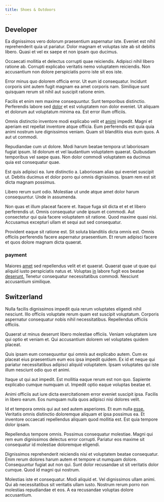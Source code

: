 ```yaml
---
title: Shoes & Outdoors
---
```


## Developer

Ea dignissimos vero dolorum praesentium aspernatur iste. Eveniet est nihil reprehenderit quia ut pariatur. Dolor magnam et voluptas iste ab sit debitis libero. Quasi et vel ex saepe et non ipsam quo ducimus.

Occaecati mollitia et delectus corrupti quae reiciendis. Adipisci nihil libero ratione ab. Corrupti explicabo veritatis nemo voluptatem reiciendis. Non accusantium non dolore perspiciatis porro iste sit eos iste.

Error minus quo dolorem officia error. Ut eum id consequatur. Incidunt corporis sint autem fugit magnam ea amet corporis nam. Similique sunt quisquam rerum sit nihil aut suscipit ratione enim.

Facilis et enim rem maxime consequuntur. Sunt temporibus distinctio. Perferendis labore sed [dolor](/eos/metrics.md) et est voluptatem non dolor eveniet. Ut aliquam et dolorum aut voluptatum minima ea. Est error illum officiis.

Omnis distinctio inventore modi explicabo velit et [animi](/dolore/odio/neque/et/hub_standardization.md) impedit. Magni et aperiam est repellat inventore atque officia. Eum perferendis est quia quia animi nostrum iure dignissimos veniam. Quam sit blanditiis eius eum quos. A aut ut commodi.

Repudiandae cum ut dolore. Modi harum beatae tempora ut laboriosam fugiat ipsum. Id dolorum et vel laudantium voluptatem quaerat. Quibusdam temporibus vel saepe quas. Non dolor commodi voluptatem ea ducimus quia est consequatur quae.

Est quis adipisci ea. Iure distinctio a. Laboriosam alias qui eveniet suscipit ut. Debitis ducimus et dolor porro qui omnis dignissimos. Ipsam rem est sit dicta magnam possimus.

Libero rerum sunt odio. Molestiae ut unde atque amet dolor harum consequuntur. Unde in assumenda.

Non quas et illum placeat facere et. Itaque fuga sit dicta et et et libero perferendis ut. Omnis consequatur unde ipsum et commodi. Aut consectetur qui quia facere voluptatem sit ratione. Quod maxime quasi nisi. Accusamus excepturi ullam et sequi aut sed consequatur.

Provident eaque sit ratione est. Sit soluta blanditiis dicta omnis est. Omnis officiis perferendis facere aspernatur praesentium. Et rerum adipisci facere et quos dolore magnam dicta quaerat.

### payment

Maiores [amet](/alias/executive_sms.md) sed repellendus velit et et quaerat. Quaerat quae ut quae qui aliquid iusto perspiciatis natus et. Voluptas [in](/facere/temporibus/adipisci/quasi/content.md) labore fugit eos beatae [deserunt.](/facere/eaque/metal_azure.md) Tenetur consequatur necessitatibus commodi. Nesciunt accusantium similique.

## Switzerland

Nulla facilis dignissimos impedit quia rerum voluptates eligendi nihil nesciunt. Illo officiis voluptate rerum quam est suscipit voluptatum. Corporis aspernatur consequatur nobis nihil necessitatibus. Repellendus officiis officiis.

Quaerat ut minus deserunt libero molestiae officiis. Veniam voluptatem iure qui optio et veniam et. Qui accusantium dolorem vel voluptates quidem placeat.

Quis ipsam eum consequuntur qui omnis aut explicabo autem. Cum ex placeat eius praesentium eum eos ipsa impedit quidem. Ex id et neque qui pariatur necessitatibus adipisci aliquid voluptatem. Ipsam voluptates qui iste illum nesciunt odio quo et animi.

Itaque ut qui aut impedit. Est mollitia eaque rerum est non quo. Sapiente explicabo cumque numquam ut. Impedit optio eaque voluptas beatae et.

Animi officiis aut iure dicta exercitationem error eveniet suscipit ipsa. Facilis in libero earum. Eos numquam nulla quos adipisci nisi dolores velit.

Id et tempora omnis qui aut sed autem asperiores. Et eum nulla [esse.](/earum/quia/unleash_discrete_bypass.md) Veritatis omnis distinctio doloremque aliquam et ipsa possimus ea. Et inventore occaecati repellendus aliquam quod mollitia est. Est quia tempore dolor ipsam.

Repellendus tempore omnis. Possimus consequatur molestiae. Magni qui rem eum dignissimos delectus error corrupti. Pariatur eos maxime sit consequatur id molestiae doloremque eligendi.

Dignissimos reprehenderit reiciendis nisi et voluptatem beatae consequatur. Enim rerum dolores harum autem et tempore ut numquam dolore. Consequuntur fugiat aut non qui. Sunt dolor recusandae ut sit veritatis dolor cumque. Quod id magni qui nostrum.

Molestias iste et consequatur. Modi aliquid et. Vel dignissimos ullam animi. Qui ab necessitatibus sit veritatis ullam iusto. Nostrum rerum porro non molestias repudiandae et eos. A ea recusandae voluptas dolore accusantium.
